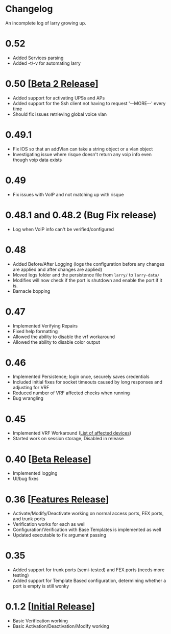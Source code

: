 # Changelog

An incomplete log of larry growing up.

# 0.52
- Added Services parsing
- Added -t/-v for automating larry

# 0.50 [[Beta 2 Release](https://github.com/Changer098/larry/releases/tag/0.50)]
- Added support for activating UPSs and APs
- Added support for the Ssh client not having to request '--MORE--' every time
- Should fix issues retrieving global voice vlan

# 0.49.1
- Fix IOS so that an addVlan can take a string object or a vlan object
- Investigating issue where risque doesn't return any voip info even though voip data exists

# 0.49
- Fix issues with VoIP and not matching up with risque

# 0.48.1 and 0.48.2 (Bug Fix release)
- Log when VoIP info can't be verified/configured

# 0.48
- Added Before/After Logging (logs the configuration before any changes are applied and after changes are applied)
- Moved logs folder and the persistence file from ```larry/``` to ```larry-data/```
- Modifies will now check if the port is shutdown and enable the port if it is.
- Barnacle bopping

# 0.47
- Implemented Verifying Repairs
- Fixed help formatting
- Allowed the ability to disable the vrf workaround
- Allowed the ability to disable color output

# 0.46
- Implemented Persistence; login once, securely saves credentials
- Included initial fixes for socket timeouts caused by long responses and adjusting for VRF
- Reduced number of VRF affected checks when running
- Bug wrangling

# 0.45

- Implemented VRF Workaround ([List of affected devices](https://1drv.ms/x/s!Am7FgEBKIICGia17HGoi-OeXzGaIHw))
- Started work on session storage, Disabled in release

# 0.40 [[Beta Release](https://github.com/Changer098/larry/releases/tag/0.40)]

- Implemented logging
- UI/bug fixes

# 0.36 [[Features Release](https://github.com/Changer098/larry/releases/tag/0.36)]

- Activate/Modify/Deactivate working on normal access ports, FEX ports, and trunk ports
- Verification works for each as well
- Configuration/Verification with Base Templates is implemented as well
- Updated executable to fix argument passing

# 0.35

- Added support for trunk ports (semi-tested) and FEX ports (needs more testing)
- Added support for Template Based configuration, determining whether a port is empty is still wonky

# 0.1.2 [[Initial Release](https://github.com/Changer098/larry/releases/tag/0.1.2)]

- Basic Verification working
- Basic Activation/Deactivation/Modify working

